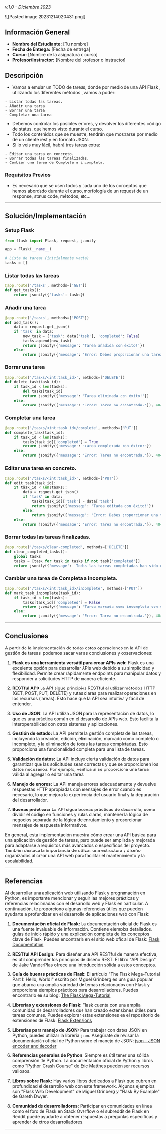 *v.1.0 - Diciembre 2023*
  
![[Pasted image 20231214020431.png]]
## Información General

- **Nombre del Estudiante:** [Tu nombre]
- **Fecha de Entrega:** [Fecha de entrega]
-  **Curso:** [Nombre de la asignatura o curso]
- **Profesor/Instructor:** [Nombre del profesor o instructor]

## Descripción

- Vamos a emular un TODO de tareas, donde por medio de una API Flask , utilizando los diferentes métodos , vamos a poder:
>
	- Listar todas las tareas.
	- Añadir una tarea
	- Borrar una tarea
	- Completar una tarea

- Debemos controlar los posibles errores, y devolver los diferentes código de status. que hemos visto durante el curso.
- Todo los contenidos que se muestre, tendrán que mostrarse por medio de un cliente rest y en formato  JSON.
- Si lo veis muy fácil,  habrá tres tareas extra:
>
	- Editar una tarea en concreto.
	- Borrar todas las tareas finalizadas.
	- Cambiar una tarea de Completa a incompleta.
### Requisitos Previos

- Es necesario que se usen todos y cada uno de los conceptos que hemos abordado durante el curso, morfología de un request de un response, status code, métodos, etc...
---
## Solución/Implementación
### Setup Flask
```python
from flask import Flask, request, jsonify

app = Flask(__name__)

# Lista de tareas (inicialmente vacía)
tasks = []
```

### Listar todas las tareas
``` python
@app.route('/tasks', methods=['GET'])
def get_tasks():
    return jsonify({'tasks': tasks})
```

### Añadir una tarea
```python
@app.route('/tasks', methods=['POST'])
def add_task():
    data = request.get_json()
    if 'task' in data:
        new_task = {'task': data['task'], 'completed': False}
        tasks.append(new_task)
        return jsonify({'message': 'Tarea añadida con éxito!'})
    else:
        return jsonify({'message': 'Error: Debes proporcionar una tarea válida.'}), 400
```

### Borrar una tarea
```python
@app.route('/tasks/<int:task_id>', methods=['DELETE'])
def delete_task(task_id):
    if task_id < len(tasks):
        del tasks[task_id]
        return jsonify({'message': 'Tarea eliminada con éxito!'})
    else:
        return jsonify({'message': 'Error: Tarea no encontrada.'}), 404
```

### Completar una tarea
```python
@app.route('/tasks/<int:task_id>/complete', methods=['PUT'])
def complete_task(task_id):
    if task_id < len(tasks):
        tasks[task_id]['completed'] = True
        return jsonify({'message': 'Tarea completada con éxito!'})
    else:
        return jsonify({'message': 'Error: Tarea no encontrada.'}), 404
```

### Editar una tarea en concreto.
```python
@app.route('/tasks/<int:task_id>', methods=['PUT'])
def edit_task(task_id):
    if task_id < len(tasks):
        data = request.get_json()
        if 'task' in data:
            tasks[task_id]['task'] = data['task']
            return jsonify({'message': 'Tarea editada con éxito!'})
        else:
            return jsonify({'message': 'Error: Debes proporcionar una tarea válida en el cuerpo JSON.'}), 400
    else:
        return jsonify({'message': 'Error: Tarea no encontrada.'}), 404
```
 
### Borrar todas las tareas finalizadas.
```python
@app.route('/tasks/clear-completed', methods=['DELETE'])
def clear_completed_tasks():
    global tasks
    tasks = [task for task in tasks if not task['completed']]
    return jsonify({'message': 'Todas las tareas completadas han sido eliminadas.'})
```

### Cambiar una tarea de Completa a incompleta.
```python
@app.route('/tasks/<int:task_id>/incomplete', methods=['PUT'])
def mark_task_incomplete(task_id):
    if task_id < len(tasks):
        tasks[task_id]['completed'] = False
        return jsonify({'message': 'Tarea marcada como incompleta con éxito!'})
    else:
        return jsonify({'message': 'Error: Tarea no encontrada.'}), 404
```

---

## Conclusiones
A partir de la implementación de todas estas operaciones en la API de gestión de tareas, podemos sacar varias conclusiones y observaciones:

1. **Flask es una herramienta versátil para crear APIs web:** Flask es una excelente opción para desarrollar APIs web debido a su simplicidad y flexibilidad. Permite crear rápidamente endpoints para manipular datos y responder a solicitudes HTTP de manera eficiente.
    
2. **RESTful API:** La API sigue principios RESTful al utilizar métodos HTTP (GET, POST, PUT, DELETE) y rutas claras para realizar operaciones en los recursos (tareas). Esto hace que la API sea intuitiva y fácil de entender.
    
3. **Uso de JSON:** La API utiliza JSON para la representación de datos, lo que es una práctica común en el desarrollo de APIs web. Esto facilita la interoperabilidad con otros sistemas y aplicaciones.
    
4. **Gestión de estado:** La API permite la gestión completa de las tareas, incluyendo la creación, edición, eliminación, marcado como completo o incompleto, y la eliminación de todas las tareas completadas. Esto proporciona una funcionalidad completa para una lista de tareas.
    
5. **Validación de datos:** La API incluye cierta validación de datos para garantizar que las solicitudes sean correctas y que se proporcionen los datos necesarios. Por ejemplo, verifica si se proporciona una tarea válida al agregar o editar una tarea.
    
6. **Manejo de errores:** La API maneja errores adecuadamente y devuelve respuestas HTTP apropiadas con mensajes de error cuando es necesario, lo que mejora la experiencia del usuario final y la depuración del desarrollador.
    
7. **Buenas prácticas:** La API sigue buenas prácticas de desarrollo, como dividir el código en funciones y rutas claras, mantener la lógica de negocios separada de la lógica de enrutamiento y proporcionar mensajes de respuesta informativos.
    

En general, esta implementación muestra cómo crear una API básica para una aplicación de gestión de tareas, pero puede ser ampliada y mejorada para adaptarse a requisitos más avanzados o específicos del proyecto. También destaca la importancia de utilizar una estructura y diseño organizados al crear una API web para facilitar el mantenimiento y la escalabilidad.

---
## Referencias
Al desarrollar una aplicación web utilizando Flask y programación en Python, es importante mencionar y seguir las mejores prácticas y referencias relacionadas con el desarrollo web y Flask en particular. A continuación, te proporciono algunas referencias útiles que pueden ayudarte a profundizar en el desarrollo de aplicaciones web con Flask:

1. **Documentación oficial de Flask:** La documentación oficial de Flask es una fuente invaluable de información. Contiene ejemplos detallados, guías de inicio rápido y una explicación completa de los conceptos clave de Flask. Puedes encontrarla en el sitio web oficial de Flask: [Flask Documentation](https://flask.palletsprojects.com/)
    
2. **RESTful API Design:** Para diseñar una API RESTful de manera efectiva, es útil comprender los principios de diseño REST. El libro "API Design" de Jake VanderPlas ofrece una introducción sólida a estos conceptos.
    
3. **Guía de buenas prácticas de Flask:** El artículo "The Flask Mega-Tutorial Part I: Hello, World!" escrito por Miguel Grinberg es una guía popular que abarca una amplia variedad de temas relacionados con Flask y proporciona ejemplos prácticos para desarrolladores. Puedes encontrarlo en su blog: [The Flask Mega-Tutorial](https://blog.miguelgrinberg.com/post/the-flask-mega-tutorial-part-i-hello-world)
    
4. **Librerías y extensiones de Flask:** Flask cuenta con una amplia comunidad de desarrolladores que han creado extensiones útiles para tareas comunes. Puedes explorar estas extensiones en el repositorio de extensiones de Flask: [Flask Extensions](https://flask.palletsprojects.com/en/2.1.x/extensions/)
    
5. **Librerías para manejo de JSON:** Para trabajar con datos JSON en Python, puedes utilizar la librería `json`. Asegúrate de revisar la documentación oficial de Python sobre el manejo de JSON: [json - JSON encoder and decoder](https://docs.python.org/3/library/json.html)
    
6. **Referencias generales de Python:** Siempre es útil tener una sólida comprensión de Python. La documentación oficial de Python y libros como "Python Crash Course" de Eric Matthes pueden ser recursos valiosos.
    
7. **Libros sobre Flask:** Hay varios libros dedicados a Flask que cubren en profundidad el desarrollo web con este framework. Algunos ejemplos son "Flask Web Development" de Miguel Grinberg y "Flask By Example" de Gareth Dwyer.
    
8. **Comunidad de desarrolladores:** Participar en comunidades en línea como el foro de Flask en Stack Overflow o el subreddit de Flask en Reddit puede ayudarte a obtener respuestas a preguntas específicas y aprender de otros desarrolladores.

---
